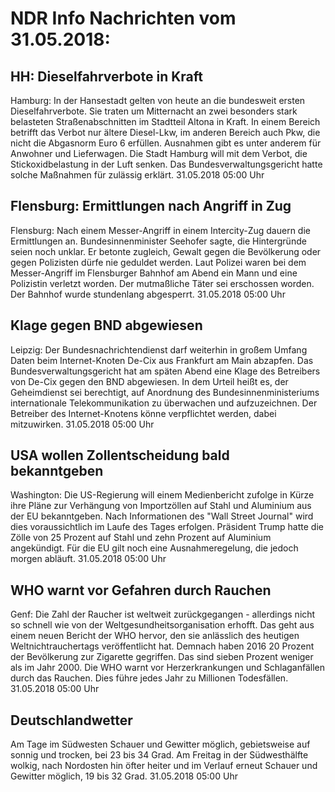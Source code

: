 # NDR Info Nachrichten vom 31.05.2018:


## HH: Dieselfahrverbote in Kraft
Hamburg: In der Hansestadt gelten von heute an die bundesweit ersten Dieselfahrverbote. Sie traten um Mitternacht an zwei besonders stark belasteten Straßenabschnitten im Stadtteil Altona in Kraft. In einem Bereich betrifft das Verbot nur ältere Diesel-Lkw, im anderen Bereich auch Pkw, die nicht die Abgasnorm Euro 6 erfüllen. Ausnahmen gibt es unter anderem für Anwohner und Lieferwagen. Die Stadt Hamburg will mit dem Verbot, die Stickoxidbelastung in der Luft senken. Das Bundesverwaltungsgericht hatte solche Maßnahmen für zulässig erklärt. 31.05.2018 05:00 Uhr 

## Flensburg: Ermittlungen nach Angriff in Zug
Flensburg: Nach einem Messer-Angriff in einem Intercity-Zug dauern die Ermittlungen an. Bundesinnenminister Seehofer sagte, die Hintergründe seien noch unklar. Er betonte zugleich, Gewalt gegen die Bevölkerung oder gegen Polizisten dürfe nie geduldet werden. Laut Polizei waren bei dem Messer-Angriff im Flensburger Bahnhof am Abend ein Mann und eine Polizistin verletzt worden. Der mutmaßliche Täter sei erschossen worden. Der Bahnhof wurde stundenlang abgesperrt. 31.05.2018 05:00 Uhr 

## Klage gegen BND abgewiesen
Leipzig: Der Bundesnachrichtendienst darf weiterhin in großem Umfang Daten beim Internet-Knoten De-Cix aus Frankfurt am Main abzapfen. Das Bundesverwaltungsgericht hat am späten Abend eine Klage des Betreibers von De-Cix gegen den BND abgewiesen. In dem Urteil heißt es, der Geheimdienst sei berechtigt, auf Anordnung des Bundesinnenministeriums internationale Telekommunikation zu überwachen und aufzuzeichnen. Der Betreiber des Internet-Knotens könne verpflichtet werden, dabei mitzuwirken. 31.05.2018 05:00 Uhr 

## USA wollen Zollentscheidung bald bekanntgeben
Washington: Die US-Regierung will einem Medienbericht zufolge in Kürze ihre Pläne zur Verhängung von Importzöllen auf Stahl und Aluminium aus der EU bekanntgeben. Nach Informationen des "Wall Street Journal" wird dies voraussichtlich im Laufe des Tages erfolgen. Präsident Trump hatte die Zölle von 25 Prozent auf Stahl und zehn Prozent auf Aluminium angekündigt. Für die EU gilt noch eine Ausnahmeregelung, die jedoch morgen abläuft. 31.05.2018 05:00 Uhr 

## WHO warnt vor Gefahren durch Rauchen
Genf: Die Zahl der Raucher ist weltweit zurückgegangen - allerdings nicht so schnell wie von der Weltgesundheitsorganisation erhofft. Das geht aus einem neuen Bericht der WHO hervor, den sie anlässlich des heutigen Weltnichtrauchertags veröffentlicht hat. Demnach haben 2016  20 Prozent der Bevölkerung zur Zigarette gegriffen. Das sind sieben Prozent weniger als im Jahr 2000. Die WHO warnt vor Herzerkrankungen und Schlaganfällen durch das Rauchen. Dies führe jedes Jahr zu Millionen Todesfällen. 31.05.2018 05:00 Uhr 

## Deutschlandwetter
Am Tage im Südwesten Schauer und Gewitter möglich, gebietsweise auf sonnig und trocken, bei 23 bis 34 Grad. Am Freitag in der Südwesthälfte wolkig, nach Nordosten hin öfter heiter und im Verlauf erneut Schauer und Gewitter möglich, 19 bis 32 Grad. 31.05.2018 05:00 Uhr 
